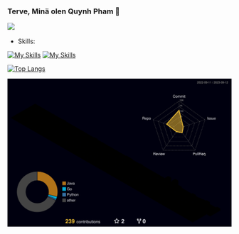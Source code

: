 
### Terve, Minä olen Quynh Pham 👋 
![](https://komarev.com/ghpvc/?username=ttqp2812fi&color=brightgreen)
- Skills: 

[![My Skills](https://skills.thijs.gg/icons?i=java,python&theme=light)](https://skills.thijs.gg) 
[![My Skills](https://skills.thijs.gg/icons?i=mysql,postgres&theme=light)](https://skills.thijs.gg)

[![Top Langs](https://github-readme-stats-sigma-five.vercel.app/api/top-langs/?username=ttqp2812fi&layout=compact)](https://github.com/ttqp2812fi/github-readme-stats)

![](./profile-3d-contrib/profile-night-rainbow.svg)

